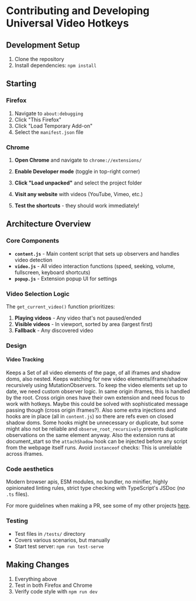 # Contributing and Developing Universal Video Hotkeys

## Development Setup

1. Clone the repository
2. Install dependencies: `npm install`

## Starting

### Firefox
1. Navigate to `about:debugging`
2. Click "This Firefox"
3. Click "Load Temporary Add-on"
4. Select the `manifest.json` file

### Chrome
1. **Open Chrome** and navigate to `chrome://extensions/`
2. **Enable Developer mode** (toggle in top-right corner)
3. **Click "Load unpacked"** and select the project folder

5. **Visit any website** with videos (YouTube, Vimeo, etc.)
6. **Test the shortcuts** - they should work immediately!

## Architecture Overview

### Core Components

- **`content.js`** - Main content script that sets up observers and handles video detection
- **`video.js`** - All video interaction functions (speed, seeking, volume, fullscreen, keyboard shortcuts)
- **`popup.js`** - Extension popup UI for settings

### Video Selection Logic

The `get_current_video()` function prioritizes:
1. **Playing videos** - Any video that's not paused/ended
2. **Visible videos** - In viewport, sorted by area (largest first)
3. **Fallback** - Any discovered video

### Design

#### Video Tracking

Keeps a Set of all video elements of the page, of all iframes and shadow doms, also nested. Keeps watching for new video elements/iframe/shadow recursively using MutationObservers. To keep the video elements set up to date, we need custom observer logic. In same origin iframes, this is handled by the root. Cross origin ones have their own extension and need focus to work with hotkeys. Maybe this could be solved with sophisticated message passing though (cross origin iframes?). Also some extra injections and hooks are in place (all in `content.js`) so there are refs even on closed shadow doms. Some hooks might be unnecessary or duplicate, but some might also not be reliable and `observe_root_recursively` prevents duplicate observations on the same element anyway. Also the extension runs at document_start so the `attachShadow` hook can be injected before any script from the webpage itself runs. Avoid `instanceof` checks: This is unreliable across iframes.

### Code aesthetics

Modern browser apis, ESM modules, no bundler, no minifier, highly opinionated linting rules, strict type checking with TypeScript's JSDoc (*no* `.ts` files).

For more guidelines when making a PR, see some of my other projects [here](https://github.com/phil294/GitLG/blob/master/CONTRIBUTING.md).

### Testing

- Test files in `/tests/` directory
- Covers various scenarios, but manually
- Start test server: `npm run test-serve`

## Making Changes

1. Everything above
1. Test in both Firefox and Chrome
1. Verify code style with `npm run dev`
